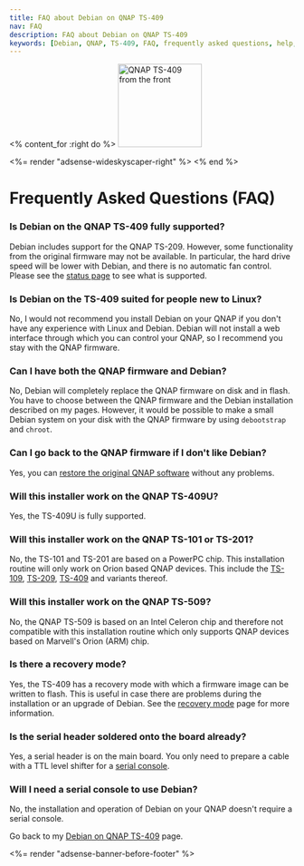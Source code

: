 ```yaml
---
title: FAQ about Debian on QNAP TS-409
nav: FAQ
description: FAQ about Debian on QNAP TS-409
keywords: [Debian, QNAP, TS-409, FAQ, frequently asked questions, help, troubleshooting]
---
```


<% content_for :right do %>
<img src = "../images/r_ts409_front.jpg" class="border" alt="QNAP TS-409 from the front" width="148" height="147" />

<%= render "adsense-wideskyscaper-right" %>
<% end %>

<h1>Frequently Asked Questions (FAQ)</h1>

<h3>Is Debian on the QNAP TS-409 fully supported?</h3>

Debian includes support for the QNAP TS-209.  However, some functionality
from the original firmware may not be available.  In particular, the hard
drive speed will be lower with Debian, and there is no automatic fan
control.  Please see the <a href = "../status">status page</a> to see what
is supported.

<h3>Is Debian on the TS-409 suited for people new to Linux?</h3>

No, I would not recommend you install Debian on your QNAP if you don't have
any experience with Linux and Debian.  Debian will not install a web
interface through which you can control your QNAP, so I recommend you stay
with the QNAP firmware.

<h3>Can I have both the QNAP firmware and Debian?</h3>

No, Debian will completely replace the QNAP firmware on disk and in flash.
You have to choose between the QNAP firmware and the Debian installation
described on my pages.  However, it would be possible to make a small
Debian system on your disk with the QNAP firmware by using `debootstrap`
and `chroot`.

<h3>Can I go back to the QNAP firmware if I don't like Debian?</h3>

Yes, you can <a href = "../deinstall">restore the original QNAP
software</a> without any problems.

<h3>Will this installer work on the QNAP TS-409U?</h3>

Yes, the TS-409U is fully supported.

<h3>Will this installer work on the QNAP TS-101 or TS-201?</h3>

No, the TS-101 and TS-201 are based on a PowerPC chip.  This installation
routine will only work on Orion based QNAP devices.  This include the <a
href = "../../ts-109/">TS-109</a>, <a href = "../../ts-209/">TS-209</a>, <a
href = "../../ts-409/">TS-409</a> and variants thereof.

<h3>Will this installer work on the QNAP TS-509?</h3>

No, the QNAP TS-509 is based on an Intel Celeron chip and therefore not
compatible with this installation routine which only supports QNAP devices
based on Marvell's Orion (ARM) chip.

<h3>Is there a recovery mode?</h3>

Yes, the TS-409 has a recovery mode with which a firmware image can be
written to flash.  This is useful in case there are problems during the
installation or an upgrade of Debian.  See the <a href =
"../recovery">recovery mode</a> page for more information.

<h3>Is the serial header soldered onto the board already?</h3>

Yes, a serial header is on the main board.  You only need to prepare a
cable with a TTL level shifter for a <a href = "../serial">serial
console</a>.

<h3>Will I need a serial console to use Debian?</h3>

No, the installation and operation of Debian on your QNAP doesn't require a
serial console.

Go back to my <a href = "..">Debian on QNAP TS-409</a> page.

<div class="bbf">
<%= render "adsense-banner-before-footer" %>
</div>


